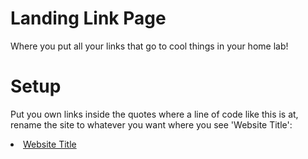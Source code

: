 # Landing Link Page
Where you put all your links that go to cool things in your home lab!

# Setup

Put you own links inside the quotes where a line of code like this is at, rename the site to whatever you want where you see 'Website Title':
<li><a href="website_link">Website Title</a></li>
